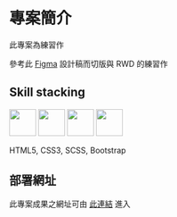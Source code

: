 # 專案簡介

此專案為練習作

參考此 [Figma](https://bit.ly/3nKHq0C) 設計稿而切版與 RWD 的練習作

## Skill stacking

<p>
<img width="48" height="48" src="https://cdn.worldvectorlogo.com/logos/html-1.svg">
<img width="48" height="48" src="https://worldvectorlogo.com/logos/css-3.svg">
<img width="48" height="48" src="https://worldvectorlogo.com/logos/sass-1.svg">
<img width="48" height="48" src="https://cdn.worldvectorlogo.com/logos/bootstrap-5-1.svg">
</p>

HTML5, CSS3, SCSS, Bootstrap


## 部署網址

此專案成果之網址可由 [此連結](https://redichen.github.io/ninjaMailSlicing/) 進入
